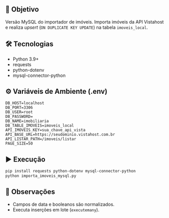 
## 🎯 Objetivo
Versão MySQL do importador de imóveis.
Importa imóveis da API Vistahost e realiza *upsert* (`ON DUPLICATE KEY UPDATE`) na tabela `imoveis_local`.

## 🛠 Tecnologias
- Python 3.9+
- requests
- python-dotenv
- mysql-connector-python

## ⚙️ Variáveis de Ambiente (.env)
```env
DB_HOST=localhost
DB_PORT=3306
DB_USER=root
DB_PASSWORD=
DB_NAME=imobiliaria
DB_TABLE_IMOVEIS=imoveis_local
API_IMOVEIS_KEY=sua_chave_api_vista
API_BASE_URL=https://seudominio.vistahost.com.br
API_LISTAR_PATH=/imoveis/listar
PAGE_SIZE=50
```

## ▶️ Execução
```bash
pip install requests python-dotenv mysql-connector-python
python importa_imoveis_mysql.py
```

## 📌 Observações
- Campos de data e booleanos são normalizados.
- Executa inserções em lote (`executemany`).

